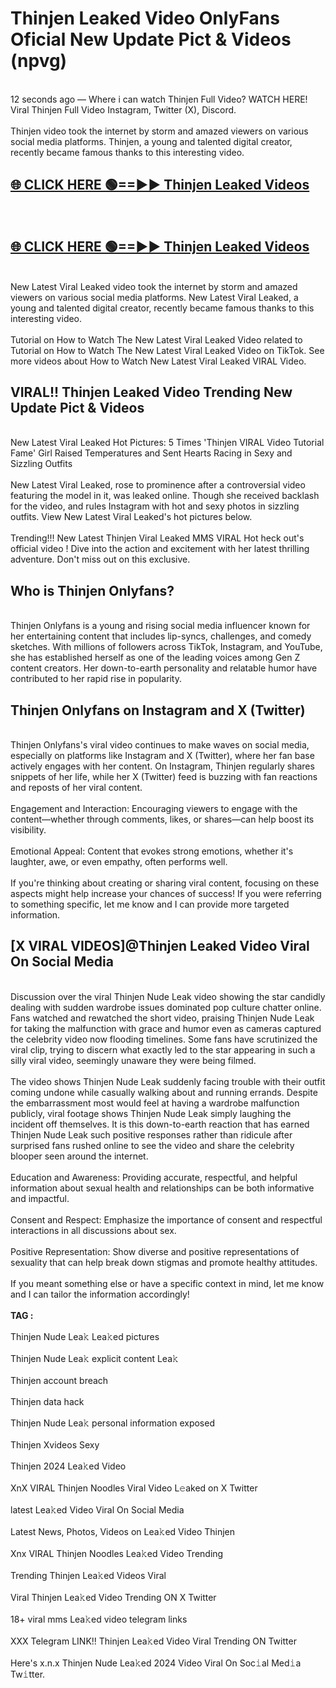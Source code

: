 # Thinjen Leaked Video OnlyFans Oficial New Update Pict & Videos (npvg)
<br>
12 seconds ago — Where i can watch Thinjen Full Video? WATCH HERE! Viral Thinjen Full Video Instagram, Twitter (X), Discord.
<br><br>
Thinjen video took the internet by storm and amazed viewers on various social media platforms. Thinjen, a young and talented digital creator, recently became famous thanks to this interesting video.
<br>
<h2><a href="https://play.trustnlinepharmacy.us?title=Thinjen">🌐 CLICK HERE 🟢==►► Thinjen Leaked Videos</a></h2>
<br>
<h2><a href="https://play.trustnlinepharmacy.us?title=Thinjen">🌐 CLICK HERE 🟢==►► Thinjen Leaked Videos</a></h2>
<br>
New Latest Viral Leaked video took the internet by storm and amazed viewers on various social media platforms. New Latest Viral Leaked, a young and talented digital creator, recently became famous thanks to this interesting video.
<br><br>
Tutorial on How to Watch The New Latest Viral Leaked Video related to Tutorial on How to Watch The New Latest Viral Leaked Video on TikTok. See more videos about How to Watch New Latest Viral Leaked VIRAL Video.
<br>
<h2>VIRAL!! Thinjen Leaked Video Trending New Update Pict & Videos</h2>
<br>
New Latest Viral Leaked Hot Pictures: 5 Times 'Thinjen VIRAL Video Tutorial Fame' Girl Raised Temperatures and Sent Hearts Racing in Sexy and Sizzling Outfits
<br><br>
New Latest Viral Leaked, rose to prominence after a controversial video featuring the model in it, was leaked online. Though she received backlash for the video, and rules Instagram with hot and sexy photos in sizzling outfits. View New Latest Viral Leaked's hot pictures below.
<br><br>
Trending!!! New Latest Thinjen Viral Leaked MMS VIRAL Hot heck out's official video ! Dive into the action and excitement with her latest thrilling adventure. Don't miss out on this exclusive.
<br>
<h2>Who is Thinjen Onlyfans?</h2>
<br>
Thinjen Onlyfans is a young and rising social media influencer known for her entertaining content that includes lip-syncs, challenges, and comedy sketches. With millions of followers across TikTok, Instagram, and YouTube, she has established herself as one of the leading voices among Gen Z content creators. Her down-to-earth personality and relatable humor have contributed to her rapid rise in popularity.
<br>
<h2>Thinjen Onlyfans on Instagram and X (Twitter)</h2>
<br>
Thinjen Onlyfans's viral video continues to make waves on social media, especially on platforms like Instagram and X (Twitter), where her fan base actively engages with her content. On Instagram, Thinjen regularly shares snippets of her life, while her X (Twitter) feed is buzzing with fan reactions and reposts of her viral content.
<br><br>
Engagement and Interaction: Encouraging viewers to engage with the content—whether through comments, likes, or shares—can help boost its visibility.
<br><br>
Emotional Appeal: Content that evokes strong emotions, whether it's laughter, awe, or even empathy, often performs well.
<br><br>
If you're thinking about creating or sharing viral content, focusing on these aspects might help increase your chances of success! If you were referring to something specific, let me know and I can provide more targeted information.
<br>
<h2>[X VIRAL VIDEOS]@Thinjen Leaked Video Viral On Social Media</h2>
<br>
Discussion over the viral Thinjen Nude Leak video showing the star candidly dealing with sudden wardrobe issues dominated pop culture chatter online. Fans watched and rewatched the short video, praising Thinjen Nude Leak for taking the malfunction with grace and humor even as cameras captured the celebrity video now flooding timelines. Some fans have scrutinized the viral clip, trying to discern what exactly led to the star appearing in such a silly viral video, seemingly unaware they were being filmed.
<br><br>
The video shows Thinjen Nude Leak suddenly facing trouble with their outfit coming undone while casually walking about and running errands. Despite the embarrassment most would feel at having a wardrobe malfunction publicly, viral footage shows Thinjen Nude Leak simply laughing the incident off themselves. It is this down-to-earth reaction that has earned Thinjen Nude Leak such positive responses rather than ridicule after surprised fans rushed online to see the video and share the celebrity blooper seen around the internet.
<br><br>
Education and Awareness: Providing accurate, respectful, and helpful information about sexual health and relationships can be both informative and impactful.
<br><br>
Consent and Respect: Emphasize the importance of consent and respectful interactions in all discussions about sex.
<br><br>
Positive Representation: Show diverse and positive representations of sexuality that can help break down stigmas and promote healthy attitudes.
<br><br>
If you meant something else or have a specific context in mind, let me know and I can tailor the information accordingly!
<br><br>
<strong>TAG :</strong>
<br><br>
Thinjen Nude Lea𝚔 Lea𝚔ed pictures
<br><br>
Thinjen Nude Lea𝚔 explicit content Lea𝚔
<br><br>
Thinjen account breach
<br><br>
Thinjen data hack
<br><br>
Thinjen Nude Lea𝚔 personal information exposed
<br><br>
Thinjen Xvideos Sexy
<br><br>
Thinjen 2024 Lea𝚔ed Video
<br><br>
XnX VIRAL Thinjen Noodles Viral Video L𝚎aked on X Twitter
<br><br>
latest Lea𝚔ed Video Viral On Social Media
<br><br>
Latest News, Photos, Videos on Lea𝚔ed Video Thinjen
<br><br>
Xnx VIRAL Thinjen Noodles Lea𝚔ed Video Trending
<br><br>
Trending Thinjen Lea𝚔ed Videos Viral
<br><br>
Viral Thinjen Lea𝚔ed Video Trending ON X Twitter
<br><br>
18+ viral mms Lea𝚔ed video telegram links
<br><br>
XXX Telegram LINK!! Thinjen Lea𝚔ed Video Viral Trending ON Twitter
<br><br>
Here's x.n.x Thinjen Nude Lea𝚔ed 2024 Video Viral On Soc𝚒al Med𝚒a Tw𝚒tter.